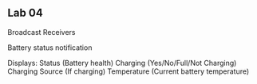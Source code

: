 ## Lab 04
Broadcast Receivers

Battery status notification

Displays:
Status (Battery health)
Charging (Yes/No/Full/Not Charging)
Charging Source (If charging)
Temperature (Current battery temperature)
